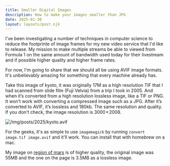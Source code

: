 ```yaml
---
title: Smaller Digital Images
description: How to make your images smaller than JPG
date: 2025-01-30
layout: layouts/post.njk
---
```


I've been investigating a number of techniques in computer science to reduce the footprinte of image frames for my new video service that I'd like to release. My mission to make multiple streams be able to viewed from Formula 1 on the same amount of bandwidth used today for their livestream and if possible higher quality and higher frame rates.

For now, I'm going to share that we should all be using AVIF image formats. It's unbelievably amazing for something that every machine already has.

Take this image of kyoto, it was originally 17M as a high resolution TIF that I had scanned from slide film (Fuji Velvia) from a trip I took in 2005. And when it’s converted from a high resolution lossless image, like a TIF or PNG. It won’t work with converting a compressed image such as a JPG. After it’s converted to AVIF, it’s lossless and 180kb. The same resolution and quality. If you don't check, the image resolution is 3000 × 2008.

![/img/posts/2025/kyoto.avif](/img/posts/2025/kyoto.avif)

For the geeks, it's as simple to use `imagemagick` by running `convert image.tif image.avif` and it'll work. You can install that with homebrew on a mac.

My image on [region of mars](/posts/2024/11/mars/) is of higher quality, the original image was 55MB and the one on the page is 3.5MB as a lossless image.
